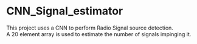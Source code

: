 # CNN_Signal_estimator

This project uses a CNN to perform Radio Signal source detection.  
A 20 element array is used to estimate the number of signals impinging it. 

